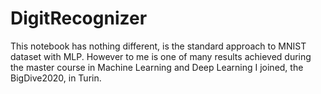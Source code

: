 # DigitRecognizer

This notebook has nothing different, is the standard approach to MNIST dataset with MLP. However to me is one of many results achieved during the master course in Machine Learning and Deep Learning I joined, the BigDive2020, in Turin.
